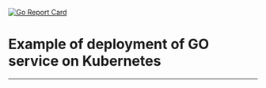 [![Go Report Card](https://goreportcard.com/badge/github.com/OlegGorj/deploy-GOservice-on-k8s-example)](https://goreportcard.com/report/github.com/OlegGorj/deploy-GOservice-on-k8s-example)

# Example of deployment of GO service on Kubernetes


---


